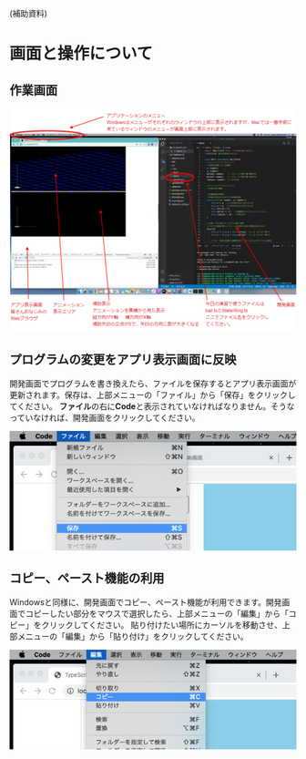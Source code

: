 (補助資料)
# 画面と操作について

## 作業画面
![画面](./img/fullscreen.drawio.png)


## プログラムの変更をアプリ表示画面に反映
開発画面でプログラムを書き換えたら、ファイルを保存するとアプリ表示画面が更新されます。保存は、上部メニューの「ファイル」から「保存」をクリックしてください。
**ファイル**の右に**Code**と表示されていなければなりません。そうなっていなければ、開発画面をクリックしてください。  
  
![ファイルメニュー](./img/menu01.png)

## コピー、ペースト機能の利用
Windowsと同様に、開発画面でコピー、ペースト機能が利用できます。開発画面でコピーしたい部分をマウスで選択したら、上部メニューの「編集」から「コピー」をクリックしてください。
貼り付けたい場所にカーソルを移動させ、上部メニューの「編集」から「貼り付け」をクリックしてください。  
  
![編集メニュー](./img/menu02.png)

